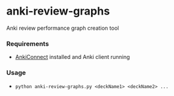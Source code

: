 # anki-review-graphs

Anki review performance graph creation tool

### Requirements

* [AnkiConnect](https://ankiweb.net/shared/info/2055492159) installed and Anki client running

### Usage
* ```python anki-review-graphs.py <deckName1> <deckName2> ...```
 